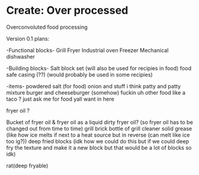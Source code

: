 # Create: Over processed
Overconvoluted food processing

Version 0.1 plans:

-Functional blocks-
Grill
Fryer
Industrial oven
Freezer
Mechanical dishwasher

-Building blocks-
Salt block set (will also be used for recipies in food)
food safe casing (??) (would probably be used in some recipies)

-items-
powdered salt (for food)
onion and stuff i think
patty and patty mixture
burger and cheeseburger (somehow)
fuckin uh other food like a taco ? just ask me for food yall want in here

fryer oil ?


Bucket of fryer oil & fryer oil as a liquid
dirty fryer oil? (so fryer oil has to be changed out from time to time)
grill brick
bottle of grill cleaner 
solid grease (like how ice melts if next to a heat source but in reverse (can melt like ice too ig?))
deep fried blocks (idk how we could do this but if we could deep fry the texture and make it a new block but that would be a lot of blocks so idk)

rat(deep fryable)
